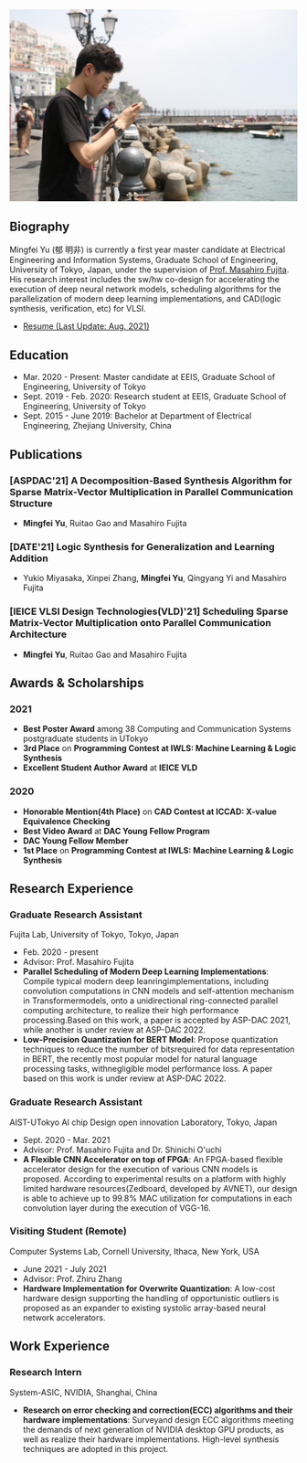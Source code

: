 <div align=center><img src="./Pics/MingfeiYu_pic.jpg" alt="MingfeiYu" title="Profile photo" width="540"/></div>
  
## Biography
Mingfei Yu (郁 明非) is currently a first year master candidate at Electrical Engineering and Information Systems, Graduate School of Engineering, University of Tokyo, Japan, under the supervision of [Prof. Masahiro Fujita](https://www.cad.t.u-tokyo.ac.jp/professor.html). His research interest includes the sw/hw co-design for accelerating the execution of deep neural network models, scheduling algorithms for the parallelization of modern deep learning implementations, and CAD(logic synthesis, verification, etc) for VLSI. 

- [Resume (Last Update: Aug. 2021)](https://drive.google.com/file/d/1T9qSalYAFf0MWmTyDRye07Wz1GNvLL6R/view?usp=sharing)

## Education 
- Mar. 2020 - Present: Master candidate at EEIS, Graduate School of Engineering, University of Tokyo
- Sept. 2019 - Feb. 2020: Research student at EEIS, Graduate School of Engineering, University of Tokyo
- Sept. 2015 - June 2019: Bachelor at Department of Electrical Engineering, Zhejiang University, China

## Publications
### [ASPDAC'21] A Decomposition-Based Synthesis Algorithm for Sparse Matrix-Vector Multiplication in Parallel Communication Structure
- __Mingfei Yu__, Ruitao Gao and Masahiro Fujita
### [DATE'21] Logic Synthesis for Generalization and Learning Addition
- Yukio Miyasaka, Xinpei Zhang, __Mingfei Yu__, Qingyang Yi and Masahiro Fujita
### [IEICE VLSI Design Technologies(VLD)'21] Scheduling Sparse Matrix-Vector Multiplication onto Parallel Communication Architecture
- __Mingfei Yu__, Ruitao Gao and Masahiro Fujita 

## Awards & Scholarships
### 2021
- **Best Poster Award** among 38 Computing and Communication Systems postgraduate students in UTokyo
- **3rd Place** on **Programming Contest at IWLS: Machine Learning & Logic Synthesis**
- **Excellent Student Author Award** at **IEICE VLD** 
### 2020
- **Honorable Mention(4th Place)** on **CAD Contest at ICCAD: X-value Equivalence Checking**
- **Best Video Award** at **DAC Young Fellow Program**
- **DAC Young Fellow Member**
- **1st Place** on **Programming Contest at IWLS: Machine Learning & Logic Synthesis**

## Research Experience
### Graduate Research Assistant
Fujita Lab, University of Tokyo, Tokyo, Japan
- Feb. 2020 - present
- Advisor: Prof. Masahiro Fujita
- **Parallel Scheduling of Modern Deep Learning Implementations**: Compile typical modern deep leanringimplementations, including convolution computations in CNN models and self-attention mechanism in Transformermodels, onto a unidirectional ring-connected parallel computing architecture, to realize their high performance processing.Based on this work, a paper is accepted by ASP-DAC 2021, while another is under review at ASP-DAC 2022. 
- **Low-Precision Quantization for BERT Model**: Propose quantization techniques to reduce the number of bitsrequired for data representation in BERT, the recently most popular model for natural language processing tasks, withnegligible model performance loss. A paper based on this work is under review at ASP-DAC 2022. 
### Graduate Research Assistant
AIST-UTokyo AI chip Design open innovation Laboratory, Tokyo, Japan
- Sept. 2020 - Mar. 2021
- Advisor: Prof. Masahiro Fujita and Dr. Shinichi O'uchi
- **A Flexible CNN Accelerator on top of FPGA**: An FPGA-based flexible accelerator design for the execution of various CNN models is proposed. According to experimental results on a platform with highly limited hardware resources(Zedboard, developed by AVNET), our design is able to achieve up to 99.8\% MAC utilization for computations in each convolution layer during the execution of VGG-16. 
### Visiting Student (Remote)
Computer Systems Lab, Cornell University, Ithaca, New York, USA
- June 2021 - July 2021
- Advisor: Prof. Zhiru Zhang
- **Hardware Implementation for Overwrite Quantization**: A low-cost hardware design supporting the handling of opportunistic outliers is proposed as an expander to existing systolic array-based neural network accelerators. 

## Work Experience
### Research Intern
System-ASIC, NVIDIA, Shanghai, China
- **Research on error checking and correction(ECC) algorithms and their hardware implementations**: Surveyand design ECC algorithms meeting the demands of next generation of NVIDIA desktop GPU products, as well as realize their hardware implementations. High-level synthesis techniques are adopted in this project.
